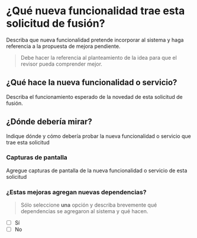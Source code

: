 # ¿Qué nueva funcionalidad trae esta solicitud de fusión?

Describa que nueva funcionalidad pretende incorporar al sistema y haga referencia a la propuesta de mejora pendiente.

>Debe hacer la referencia al planteamiento de la idea  para que el revisor pueda comprender mejor.

## ¿Qué hace la nueva funcionalidad o servicio?

Describa el funcionamiento esperado de la novedad de esta solicitud de fusión.

## ¿Dónde debería mirar?

Indique dónde y cómo debería probar la nueva funcionalidad o servicio que trae esta solicitud

### Capturas de pantalla

Agregue capturas de pantalla de la nueva funcionalidad o servicio de esta solicitud

### ¿Estas mejoras agregan nuevas dependencias?

>Sólo seleccione **una** opción y describa brevemente qué dependencias se agregaron al sistema y qué hacen.

* [ ] Sí
* [ ] No
